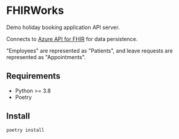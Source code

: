 # FHIRWorks

Demo holiday booking application API server.

Connects to [Azure API for FHIR](https://docs.microsoft.com/en-us/azure/healthcare-apis/) for data persistence.

"Employees" are represented as "Patients", and leave requests are represented as "Appointments".

## Requirements

 * Python >= 3.8
 * Poetry

## Install

```bash
poetry install
```
